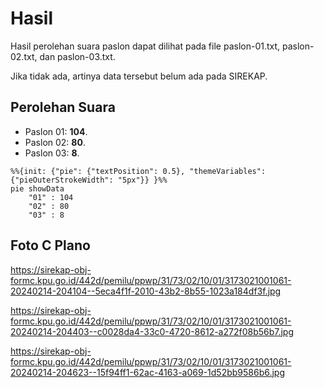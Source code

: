 # Hasil

Hasil perolehan suara paslon dapat dilihat pada file paslon-01.txt, paslon-02.txt, dan paslon-03.txt.

Jika tidak ada, artinya data tersebut belum ada pada SIREKAP.

## Perolehan Suara

 * Paslon 01: **104**.
 * Paslon 02: **80**.
 * Paslon 03: **8**.

```mermaid
%%{init: {"pie": {"textPosition": 0.5}, "themeVariables": {"pieOuterStrokeWidth": "5px"}} }%%
pie showData
    "01" : 104
    "02" : 80
    "03" : 8
```
## Foto C Plano

https://sirekap-obj-formc.kpu.go.id/442d/pemilu/ppwp/31/73/02/10/01/3173021001061-20240214-204104--5eca4f1f-2010-43b2-8b55-1023a184df3f.jpg

https://sirekap-obj-formc.kpu.go.id/442d/pemilu/ppwp/31/73/02/10/01/3173021001061-20240214-204403--c0028da4-33c0-4720-8612-a272f08b56b7.jpg

https://sirekap-obj-formc.kpu.go.id/442d/pemilu/ppwp/31/73/02/10/01/3173021001061-20240214-204623--15f94ff1-62ac-4163-a069-1d52bb9586b6.jpg
